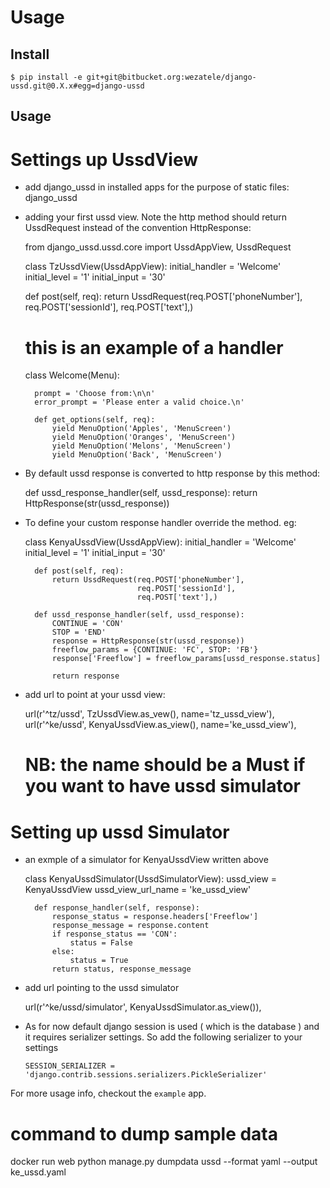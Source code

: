 
# Usage

Install
---
    $ pip install -e git+git@bitbucket.org:wezatele/django-ussd.git@0.X.x#egg=django-ussd

Usage
--------------
# Settings up UssdView
- add django_ussd in installed apps for the purpose of static files:
        django_ussd
        
- adding your first ussd view. Note the http method should return UssdRequest instead of the 
convention HttpResponse:

 
    from django_ussd.ussd.core import UssdAppView, UssdRequest
    
    class TzUssdView(UssdAppView):
        initial_handler = 'Welcome'
        initial_level = '1'
        initial_input = '30'

    def post(self, req):
        return UssdRequest(req.POST['phoneNumber'],
                           req.POST['sessionId'],
                           req.POST['text'],)

    # this is an example of a handler
    class Welcome(Menu):

        prompt = 'Choose from:\n\n'
        error_prompt = 'Please enter a valid choice.\n'

        def get_options(self, req):
            yield MenuOption('Apples', 'MenuScreen')
            yield MenuOption('Oranges', 'MenuScreen')
            yield MenuOption('Melons', 'MenuScreen')
            yield MenuOption('Back', 'MenuScreen')
            
- By default ussd response is converted to http response by this method:


    def ussd_response_handler(self, ussd_response):
        return HttpResponse(str(ussd_response))

- To  define your custom response handler override the method. eg:


    class KenyaUssdView(UssdAppView):
        initial_handler = 'Welcome'
        initial_level = '1'
        initial_input = '30'
    
        def post(self, req):
            return UssdRequest(req.POST['phoneNumber'],
                               req.POST['sessionId'],
                               req.POST['text'],)
    
        def ussd_response_handler(self, ussd_response):
            CONTINUE = 'CON'
            STOP = 'END'
            response = HttpResponse(str(ussd_response))
            freeflow_params = {CONTINUE: 'FC', STOP: 'FB'}
            response['Freeflow'] = freeflow_params[ussd_response.status]
    
            return response

        
- add url to point at your ussd view:


    url(r'^tz/ussd', TzUssdView.as_vew(), name='tz_ussd_view'),
    url(r'^ke/ussd', KenyaUssdView.as_view(), name='ke_ussd_view'),
    
    # NB: the name should be a Must if you want to have ussd simulator
    
     
# Setting up ussd Simulator

- an exmple of a simulator for KenyaUssdView written above


    class KenyaUssdSimulator(UssdSimulatorView):
        ussd_view = KenyaUssdView
        ussd_view_url_name = 'ke_ussd_view'
    
        def response_handler(self, response):
            response_status = response.headers['Freeflow']
            response_message = response.content
            if response_status == 'CON':
                status = False
            else:
                status = True
            return status, response_message
            
            
- add url pointing to the ussd simulator
  
  
  
    url(r'^ke/ussd/simulator', KenyaUssdSimulator.as_view()),
                       
    
- As for now default django session is used ( which is the database ) and it requires serializer 
settings. So add the following serializer  to your settings


      SESSION_SERIALIZER = 'django.contrib.sessions.serializers.PickleSerializer'
  
For more usage info, checkout the `example` app.


# command to dump sample data
docker run web  python manage.py  dumpdata ussd --format yaml --output ke_ussd.yaml